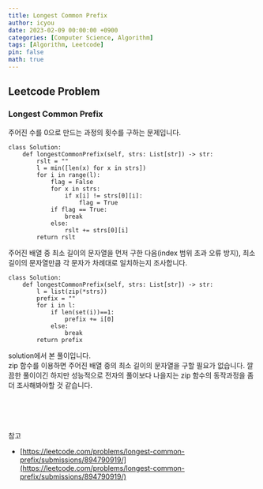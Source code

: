 ```yaml
---
title: Longest Common Prefix
author: icyou
date: 2023-02-09 00:00:00 +0900
categories: [Computer Science, Algorithm]
tags: [Algorithm, Leetcode]
pin: false
math: true
---
```


## Leetcode Problem

### Longest Common Prefix
주어진 수를 0으로 만드는 과정의 횟수를 구하는 문제입니다.

```
class Solution:
    def longestCommonPrefix(self, strs: List[str]) -> str:
        rslt = ""
        l = min([len(x) for x in strs])
        for i in range(l):
            flag = False
            for x in strs:
                if x[i] != strs[0][i]:
                    flag = True
            if flag == True:
                break
            else:
                rslt += strs[0][i]
        return rslt
```
주어진 배열 중 최소 길이의 문자열을 먼저 구한 다음(index 범위 초과 오류 방지), 최소 길이의 문자열만큼 각 문자가 차례대로 일치하는지 조사합니다.

```
class Solution:
    def longestCommonPrefix(self, strs: List[str]) -> str:
        l = list(zip(*strs))
        prefix = ""
        for i in l:
            if len(set(i))==1:
                prefix += i[0]
            else:
                break
        return prefix
```
solution에서 본 풀이입니다.  
zip 함수를 이용하면 주어진 배열 중의 최소 길이의 문자열을 구할 필요가 없습니다.
깔끔한 풀이이긴 하지만 성능적으로 전자의 풀이보다 나을지는 zip 함수의 동작과정을 좀 더 조사해봐야할 것 같습니다.

<br/><br/><br/><br/>
참고 
- [https://leetcode.com/problems/longest-common-prefix/submissions/894790919/](https://leetcode.com/problems/longest-common-prefix/submissions/894790919/)
